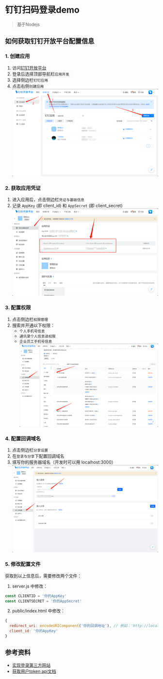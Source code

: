 # 钉钉扫码登录demo
> 基于Nodejs


## 如何获取钉钉开放平台配置信息

### 1. 创建应用
1. 访问[钉钉开放平台](https://open.dingtalk.com/)
2. 登录后选择顶部导航栏`应用开发`
3. 选择侧边栏`钉钉应用`
4. 点击右侧`创建应用`
   ![创建应用](./docImages/1.png)

### 2. 获取应用凭证
1. 进入应用后，点击侧边栏`凭证与基础信息`
2. 记录 `AppKey` (即 client_id) 和 `AppSecret` (即 client_secret)
   ![获取凭证](./docImages/3.png)

### 3. 配置权限
1. 点击侧边栏`权限管理`
2. 搜索并开通以下权限：
   - `个人手机号信息`
   - `通讯录个人信息读权限`
   - `企业员工手机号信息`
   ![配置权限](./docImages/4.png)

### 4. 配置回调域名
1. 点击侧边栏`分享设置`
2. 在`登录与分享`下配置回调域名
3. 填写你的服务器域名（开发时可以用 localhost:3000）
   ![配置回调](./docImages/6.png)

### 5. 修改配置文件
获取到以上信息后，需要修改两个文件：

1. server.js 中修改：
```javascript
const CLIENTID = '你的AppKey' 
const CLIENTSECRET = '你的AppSecret'
```

2. public/index.html 中修改：
```javascript
{
  redirect_uri: encodeURIComponent('你的回调地址'), // 例如：'http://localhost:3000/auth'
  client_id: '你的AppKey'
}
```

## 参考资料
- [实现登录第三方网站](https://open.dingtalk.com/document/isvapp/tutorial-enabling-login-to-third-party-websites)
- [获取用户token api文档](https://open.dingtalk.com/document/orgapp/obtain-user-token)